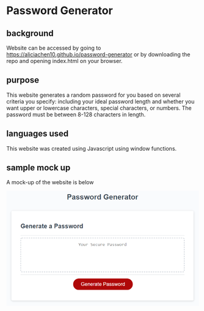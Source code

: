 # Password Generator

## background

Website can be accessed by going to https://aliciachen10.github.io/password-generator or by downloading the repo and opening index.html on your browser. 

## purpose

This website generates a random password for you based on several criteria you specify: including your ideal password length and whether you want upper or lowercase characters, special characters, or numbers. The password must be between 8-128 characters in length. 

## languages used

This website was created using Javascript using window functions. 

## sample mock up

A mock-up of the website is below 

![demo](assets/mockup.png)

